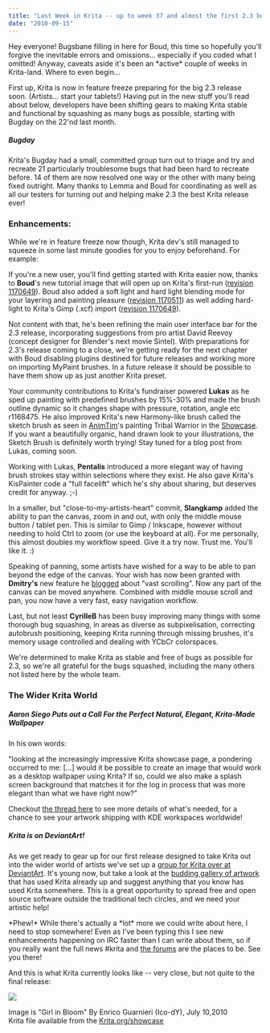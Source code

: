 ```yaml
---
title: "Last Week in Krita -- up to week 37 and almost the first 2.3 beta!"
date: "2010-09-15"
---
```


Hey everyone! Bugsbane filling in here for Boud, this time so hopefully you'll forgive the inevitable errors and omissions... especially if you coded what I omitted! Anyway, caveats aside it's been an \*active\* couple of weeks in Krita-land. Where to even begin...

First up, Krita is now in feature freeze preparing for the big 2.3 release soon. (Artists... start your tablets!) Having put in the new stuff you'll read about below, developers have been shifting gears to making Krita stable and functional by squashing as many bugs as possible, starting with Bugday on the 22'nd last month.

##### Bugday

Krita's Bugday had a small, committed group turn out to triage and try and recreate 21 particularly troublesome bugs that had been hard to recreate before. 14 of them are now resolved one way or the other with many being fixed outright. Many thanks to Lemma and Boud for coordinating as well as all our testers for turning out and helping make 2.3 the best Krita release ever!

### Enhancements:

While we're in feature freeze now though, Krita dev's still managed to squeeze in some last minute goodies for you to enjoy beforehand. For example:

If you're a new user, you'll find getting started with Krita easier now, thanks to **Boud**'s new tutorial image that will open up on Krita's first-run ([revision 1170649](http://websvn.kde.org/trunk/koffice/krita/AUTHORS?revision=1170649&view=markup "See revision 1170649")). Boud also added a soft light and hard light blending mode for your layering and painting pleasure ([revision 1170511](http://websvn.kde.org/trunk/koffice/krita/AUTHORS?revision=1170511&view=markup "See revision 1170511")) as well adding hard-light to Krita's Gimp (.xcf) import ([revision 1170649](http://websvn.kde.org/trunk/koffice/krita/AUTHORS?revision=1170649&view=markup "See revision 1170649")).

Not content with that, he's been refining the main user interface bar for the 2.3 release, incorporating suggestions from pro artist David Reevoy (concept designer for Blender's next movie Sintel). With preparations for 2.3's release coming to a close, we're getting ready for the next chapter with Boud disabling plugins destined for future releases and working more on importing MyPaint brushes. In a future release it should be possible to have them show up as just another Krita preset.

Your community contributions to Krita's fundraiser powered **Lukas** as he sped up painting with predefined brushes by 15%-30% and made the brush outline dynamic so it changes shape with pressure, rotation, angle etc r1168475. He also improved Krita's new Harmony-like brush called the sketch brush as seen in [AnimTim](http://forum.kde.org/memberlist.php?mode=viewprofile&u=29566 "AnimTim's Profile on the Forums")'s painting Tribal Warrior in the [Showcase](showcase "Krita Showcase"). If you want a beautifully organic, hand drawn look to your illustrations, the Sketch Brush is definitely worth trying! Stay tuned for a blog post from Lukas, coming soon. 

Working with Lukas, **Pentalis** introduced a more elegant way of having brush strokes stay within selections where they exist. He also gave Krita's KisPainter code a "full facelift" which he's shy about sharing, but deserves credit for anyway. ;-)

In a smaller, but "close-to-my-artists-heart" commit, **Slangkamp** added the ability to pan the canvas, zoom in and out, with only the middle mouse button / tablet pen. This is similar to Gimp / Inkscape, however without needing to hold Ctrl to zoom (or use the keyboard at all). For me personally, this almost doubles my workflow speed. Give it a try now. Trust me. You'll like it. :)

Speaking of panning, some artists have wished for a way to be able to pan beyond the edge of the canvas. Your wish has now been granted with **Dmitry's** new feature he [blogged](http://dimula73.blogspot.com/2010/09/krita-free-scrolling-and-masks.html) about "vast scrolling". Now any part of the canvas can be moved anywhere. Combined with middle mouse scroll and pan, you now have a very fast, easy navigation workflow.

Last, but not least **CyrilleB** has been busy improving many things with some thorough bug squashing, in areas as diverse as subpixelisation, correcting autobrush positioning, keeping Krita running through missing brushes, it's memory usage controlled and dealing with YCbCr colorspaces.

We're determined to make Krita as stable and free of bugs as possible for 2.3, so we're all grateful for the bugs squashed, including the many others not listed here by the whole team.

### The Wider Krita World

##### Aaron Siego Puts out a Call For the Perfect Natural, Elegant, Krita-Made Wallpaper

In his own words:

"looking at the increasingly impressive Krita showcase page, a pondering occurred to me: \[...\] would it be possible to create an image that would work as a desktop wallpaper using Krita? If so, could we also make a splash screen background that matches it for the log in process that was more elegant than what we have right now?"

Checkout [the thread here](http://forum.kde.org/viewtopic.php?f=137&t=90247 "Aarons call for Krita Wallpapers") to see more details of what's needed, for a chance to see your artwork shipping with KDE workspaces worldwide!

##### Krita is on DeviantArt!

As we get ready to gear up for our first release designed to take Krita out into the wider world of artists we've set up a [group for Krita over at DeviantArt](http://krita-free-art-app.deviantart.com/ "Krita's DeviantArt group"). It's young now, but take a look at the [budding gallery of artwork](http://krita-free-art-app.deviantart.com/favourites/ "Krita's Gallery on DeviantArt") that has used Krita already up and suggest anything that you know has used Krita somewhere. This is a great opportunity to spread free and open source software outside the traditional tech circles, and we need your artistic help!

  

\*Phew!\* While there's actually a \*lot\* more we could write about here, I need to stop somewhere! Even as I've been typing this I see new enhancements happening on IRC faster than I can write about them, so if you really want the full news #krita and [the forums](http://forum.kde.org/krita "The Krita Forums") are the places to be. See you there!

And this is what Krita currently looks like -- very close, but not quite to the final release:

![](/images/posts/2010/krita_girl_in_blossom_by_enrico_guarniere.png)

Image is "Girl in Bloom" By Enrico Guarnieri (Ico-dY), July 10,2010  
Krita file available from the [Krita.org/showcase](http://Krita.org/showcase "Krita showcase")

